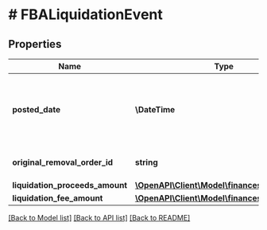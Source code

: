 # # FBALiquidationEvent

## Properties

Name | Type | Description | Notes
------------ | ------------- | ------------- | -------------
**posted_date** | **\DateTime** | Fields with a schema type of date are in ISO 8601 date time format (for example GroupBeginDate). | [optional]
**original_removal_order_id** | **string** | The identifier for the original removal order. | [optional]
**liquidation_proceeds_amount** | [**\OpenAPI\Client\Model\finances\v0\Currency**](Currency.md) |  | [optional]
**liquidation_fee_amount** | [**\OpenAPI\Client\Model\finances\v0\Currency**](Currency.md) |  | [optional]

[[Back to Model list]](../../README.md#models) [[Back to API list]](../../README.md#endpoints) [[Back to README]](../../README.md)
